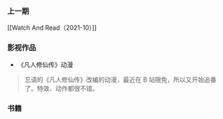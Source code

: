 ### 上一期

[[Watch And Read（2021-10）]]

### 影视作品

- 《凡人修仙传》动漫

> 忘语的《凡人修仙传》改编的动漫，最近在 B 站限免，所以又开始追番了。特效、动作都很不错。

### 书籍

